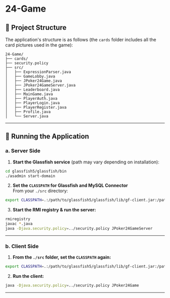 # 24-Game

## 📁 Project Structure

The application's structure is as follows (the `cards` folder includes all the card pictures used in the game):

```
24-Game/
├── cards/
├── security.policy
├── src/
│   ├── ExpressionParser.java
│   ├── GameLobby.java
│   ├── JPoker24Game.java
│   ├── JPoker24GameServer.java
│   ├── Leaderboard.java
│   ├── MainGame.java
│   ├── PlayerAuth.java
│   ├── PlayerLogin.java
│   ├── PlayerRegister.java
│   ├── Profile.java
│   └── Server.java
```

---

## 🚀 Running the Application

### a. **Server Side**

1. **Start the Glassfish service** (path may vary depending on installation):

```bash
cd glassfish5/glassfish/bin
./asadmin start-domain
```

2. **Set the `CLASSPATH` for Glassfish and MySQL Connector**  
   From your `./src` directory:

```bash
export CLASSPATH=.:/path/to/glassfish5/glassfish/lib/gf-client.jar:/path/to/mysql-connector-j-9.2.0.jar
```

3. **Start the RMI registry & run the server:**

```bash
rmiregistry
javac *.java
java -Djava.security.policy=../security.policy JPoker24GameServer
```

---

### b. **Client Side**

1. **From the `./src` folder, set the `CLASSPATH` again:**

```bash
export CLASSPATH=.:/path/to/glassfish5/glassfish/lib/gf-client.jar:/path/to/mysql-connector-j-9.2.0.jar
```

2. **Run the client:**

```bash
java -Djava.security.policy=../security.policy JPoker24Game
```

---
